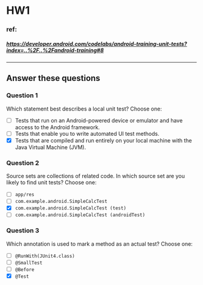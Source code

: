 # HW1

### ref:
##### https://developer.android.com/codelabs/android-training-unit-tests?index=..%2F..%2Fandroid-training#8
------

## Answer these questions
### Question 1
Which statement best describes a local unit test? Choose one:
- [ ] Tests that run on an Android-powered device or emulator and have access to the Android framework.
- [ ] Tests that enable you to write automated UI test methods.
- [X] Tests that are compiled and run entirely on your local machine with the Java Virtual Machine (JVM).

### Question 2
Source sets are collections of related code. In which source set are you likely to find unit tests? Choose one:
- [ ] `app/res`
- [ ] `com.example.android.SimpleCalcTest`
- [X] `com.example.android.SimpleCalcTest (test)`
- [ ] `com.example.android.SimpleCalcTest (androidTest)`

### Question 3
Which annotation is used to mark a method as an actual test? Choose one:
- [ ] `@RunWith(JUnit4.class)`
- [ ] `@SmallTest`
- [ ] `@Before`
- [X] `@Test`

